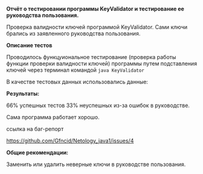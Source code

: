 **Отчёт о тестировании программы KeyValidator и тестирование ее руководства пользования.**

Проверка валидности ключей программой KeyValidator. Сами ключи брались из заявленного руководства пользования.

**Описание тестов**

Проводилось функцуиональное тестирование (проверка работы функции проверки валидности ключей) программы путем подставления ключей через терминал командой `java KeyValidator`

В качестве тестовых данных использовались данные:

**Результаты:**

66% успешных тестов 33% неуспешных из-за ошибок в руководстве.

Сама программа работает хорошо.

ссылка на баг-репорт

https://github.com/Gfncid/Netology_java1/issues/4

**Общие рекомендации:**

Заменить или удалить неверные ключи в руководстве пользования.
